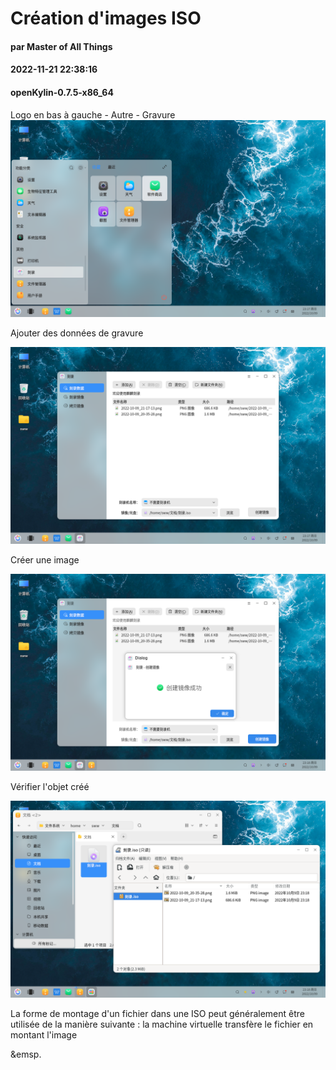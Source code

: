 # Création d'images ISO
#### par Master of All Things
#### 2022-11-21 22:38:16
#### openKylin-0.7.5-x86_64


Logo en bas à gauche - Autre - Gravure
![image](./assets/刻录_创建ISO镜像/ok-createiso-1.png)

Ajouter des données de gravure

![image](./assets/刻录_创建ISO镜像/ok-createiso-2.png)

Créer une image

![image](./assets/刻录_创建ISO镜像/ok-createiso-3.png)

Vérifier l'objet créé

![image](./assets/刻录_创建ISO镜像/ok-createiso-4.png)

La forme de montage d'un fichier dans une ISO peut généralement être utilisée de la manière suivante : la machine virtuelle transfère le fichier en montant l'image

&emsp.